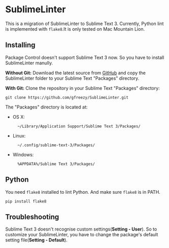 SublimeLinter
=============

This is a migration of SublimeLinter to Sublime Text 3. Currently, Python lint is implemented with `flake8`.It is only tested on Mac Mountain Lion.

Installing
----------
Package Control doesn't support Sublime Text 3 now. So you have to install SublimeLinter manully.

**Without Git:** Download the latest source from [GitHub](https://github.com/gfreezy/SublimeLinter) and copy the SublimeLinter folder to your Sublime Text "Packages" directory.

**With Git:** Clone the repository in your Sublime Text "Packages" directory:

    git clone https://github.com/gfreezy/SublimeLinter.git


The "Packages" directory is located at:

* OS X:

        ~/Library/Application Support/Sublime Text 3/Packages/

* Linux:

        ~/.config/sublime-text-3/Packages/

* Windows:

        %APPDATA%/Sublime Text 3/Packages/

Python
-------
You need `flake8` installed to lint Python. And make sure `flake8` is in PATH.

    pip install flake8

Troubleshooting
---------------
Sublime Text 3 doesn't recognise custom settings(**Setting - User**). So to customize your SublimeLinter, you have to change the package's default setting file(**Setting - Default**).
